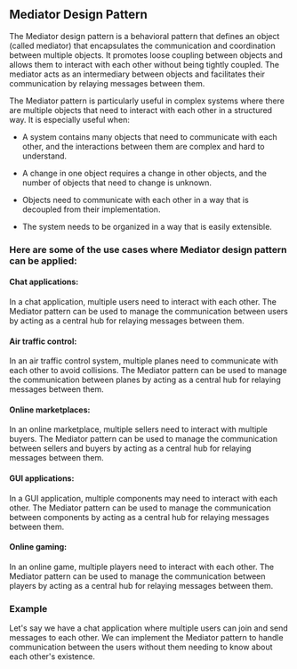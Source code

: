 ## Mediator Design Pattern

The Mediator design pattern is a behavioral pattern that defines an object (called mediator) that encapsulates the communication and coordination between multiple objects. It promotes loose coupling between objects and allows them to interact with each other without being tightly coupled. The mediator acts as an intermediary between objects and facilitates their communication by relaying messages between them.

The Mediator pattern is particularly useful in complex systems where there are multiple objects that need to interact with each other in a structured way. It is especially useful when:

* A system contains many objects that need to communicate with each other, and the interactions between them are complex and hard to understand.

* A change in one object requires a change in other objects, and the number of objects that need to change is unknown.

* Objects need to communicate with each other in a way that is decoupled from their implementation.

* The system needs to be organized in a way that is easily extensible.

### Here are some of the use cases where Mediator design pattern can be applied:

#### Chat applications: 
In a chat application, multiple users need to interact with each other. The Mediator pattern can be used to manage the communication between users by acting as a central hub for relaying messages between them.

#### Air traffic control: 
In an air traffic control system, multiple planes need to communicate with each other to avoid collisions. The Mediator pattern can be used to manage the communication between planes by acting as a central hub for relaying messages between them.

#### Online marketplaces: 
In an online marketplace, multiple sellers need to interact with multiple buyers. The Mediator pattern can be used to manage the communication between sellers and buyers by acting as a central hub for relaying messages between them.

#### GUI applications: 
In a GUI application, multiple components may need to interact with each other. The Mediator pattern can be used to manage the communication between components by acting as a central hub for relaying messages between them.

#### Online gaming: 
In an online game, multiple players need to interact with each other. The Mediator pattern can be used to manage the communication between players by acting as a central hub for relaying messages between them.


### Example

Let's say we have a chat application where multiple users can join and send messages to each other. We can implement the Mediator pattern to handle communication between the users without them needing to know about each other's existence.
